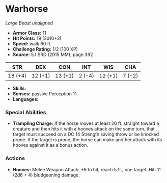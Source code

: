 # Warhorse

*Large* *Beast* *unaligned*

- **Armor Class:** 11
- **Hit Points:** 19 (3d10+3)
- **Speed:** walk 60 ft.
- **Challenge Rating:** 1/2 (100 XP)
- **Source:** 5.1 SRD (2015 MM), page 392

| STR | DEX | CON | INT | WIS | CHA |
| --- | --- | --- | --- | --- | --- |
| 18 (+4) | 12 (+1) | 13 (+1) | 2 (-4) | 12 (+1) | 7 (-2) |

- **Skills:** 
- **Senses:** passive Perception 11
- **Languages:** 

### Special Abilities

- **Trampling Charge:** If the horse moves at least 20 ft. straight toward a creature and then hits it with a hooves attack on the same turn, that target must succeed on a DC 14 Strength saving throw or be knocked prone. If the target is prone, the horse can make another attack with its hooves against it as a bonus action.

### Actions

- **Hooves:** Melee Weapon Attack: +6 to hit, reach 5 ft., one target. Hit: 11 (2d6 + 4) bludgeoning damage.



